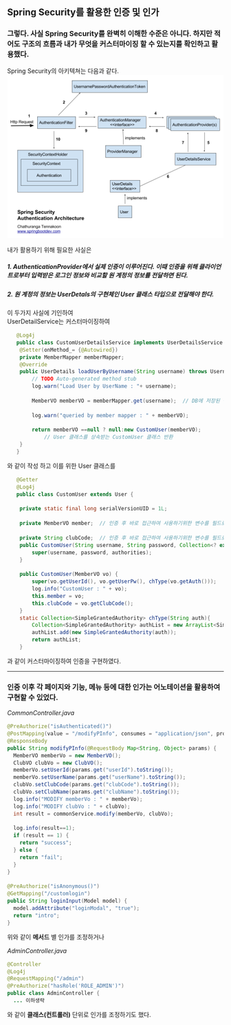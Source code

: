 ## Spring Security를 활용한 인증 및 인가
### 그렇다. 사실 Spring Security를 완벽히 이해한 수준은 아니다. 하지만 적어도 구조의 흐름과 내가 무엇을 커스터마이징 할 수 있는지를 확인하고 활용했다.
Spring Security의 아키텍쳐는 다음과 같다.   
![아키텍쳐 구조도](/docs/img/auth000.jpg)   

내가 활용하기 위해 필요한 사실은
#####   1. AuthenticationProvider에서 실제 인증이 이루어진다. 이때 인증을 위해 클라이언트로부터 입력받은 로그인 정보와 비교할 원 계정의 정보를 전달하면 된다.
#####   2. 원 계정의 정보는 UserDetals의 구현체인 User 클래스 타입으로 전달해야 한다.

   이 두가지 사실에 기인하여   
   UserDetailService는 커스터마이징하여   
~~~java
   @Log4j
   public class CustomUserDetailsService implements UserDetailsService {
   	@Setter(onMethod_= {@Autowired})
   	private MemberMapper memberMapper;
   	@Override
   	public UserDetails loadUserByUsername(String username) throws UsernameNotFoundException {
   		// TODO Auto-generated method stub
   		log.warn("Load User by UserName : "+ username);

   		MemberVO memberVO = memberMapper.get(username);  // DB에 저장된 원 계정의 정보 가져오기

   		log.warn("queried by member mapper : " + memberVO);

   		return memberVO ==null ? null:new CustomUser(memberVO);  
            // User 클래스를 상속받는 CustomUser 클래스 반환
   	}   	
   }
~~~   
와 같이 작성 하고 이를 위한 User 클래스를   
~~~java
   @Getter
   @Log4j
   public class CustomUser extends User {

	private static final long serialVersionUID = 1L;

	private MemberVO member;  // 인증 후 바로 접근하여 사용하기위한 변수를 필드로 선언

	private String clubCode;  // 인증 후 바로 접근하여 사용하기위한 변수를 필드로 선언
	public CustomUser(String username, String password, Collection<? extends GrantedAuthority> authorities) {
		super(username, password, authorities);
	}

	public CustomUser(MemberVO vo) {
		super(vo.getUserId(), vo.getUserPw(), chType(vo.getAuth()));
		log.info("CustomUser : " + vo);
		this.member = vo;
		this.clubCode = vo.getClubCode();
	}
	static Collection<SimpleGrantedAuthority> chType(String auth){
		Collection<SimpleGrantedAuthority> authList = new ArrayList<SimpleGrantedAuthority>();
		authList.add(new SimpleGrantedAuthority(auth));
		return authList;
	}
~~~
   과 같이 커스터마이징하여 인증을 구현하였다.

------

### 인증 이후 각 페이지와 기능, 메뉴 등에 대한 인가는 어노테이션을 활용하여 구현할 수 있었다.  

*CommonController.java*
~~~java
@PreAuthorize("isAuthenticated()")
@PostMapping(value = "/modifyPInfo", consumes = "application/json", produces = MediaType.TEXT_PLAIN_VALUE)
@ResponseBody
public String modifyPInfo(@RequestBody Map<String, Object> params) {
  MemberVO memberVo = new MemberVO();
  ClubVO clubVo = new ClubVO();
  memberVo.setUserId(params.get("userId").toString());
  memberVo.setUserName(params.get("userName").toString());
  clubVo.setClubCode(params.get("clubCode").toString());
  clubVo.setClubName(params.get("clubName").toString());
  log.info("MODIFY memberVo : " + memberVo);
  log.info("MODIFY clubVo : " + clubVo);
  int result = commonService.modify(memberVo, clubVo);

  log.info(result==1);
  if (result == 1) {
    return "success";
  } else {
    return "fail";
  }
}

@PreAuthorize("isAnonymous()")  
@GetMapping("/customlogin")
public String loginInput(Model model) {
  model.addAttribute("loginModal", "true");
  return "intro";
}
~~~
위와 같이 __메서드__ 별 인가를 조정하거나      

*AdminController.java*
~~~java
@Controller
@Log4j
@RequestMapping("/admin")
@PreAuthorize("hasRole('ROLE_ADMIN')")
public class AdminController {
  ... 이하생략
~~~
와 같이 __클래스(컨트롤러)__ 단위로 인가를 조정하기도 했다.
